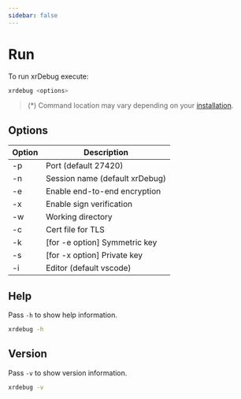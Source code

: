 ```yaml
---
sidebar: false
---
```


# Run

To run xrDebug execute:

```sh
xrdebug <options>
```

> (*) Command location may vary depending on your [installation](../introduction/installation.md).

## Options

| Option | Description                    |
| ------ | ------------------------------ |
| -p     | Port (default 27420)           |
| -n     | Session name (default xrDebug) |
| -e     | Enable end-to-end encryption   |
| -x     | Enable sign verification       |
| -w     | Working directory              |
| -c     | Cert file for TLS              |
| -k     | [for -e option] Symmetric key  |
| -s     | [for -x option] Private key    |
| -i     | Editor (default vscode)        |

## Help

Pass `-h` to show help information.

```sh
xrdebug -h
```

## Version

Pass `-v` to show version information.

```sh
xrdebug -v
```
